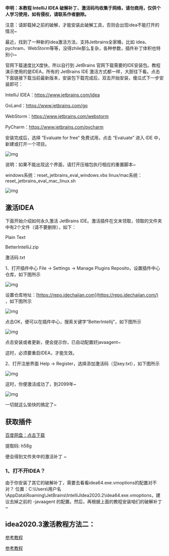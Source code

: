 **申明：本教程 IntelliJ IDEA 破解补丁、激活码均收集于网络，请勿商用，仅供个人学习使用，如有侵权，请联系作者删除。**

注意：请卸载掉之前的破解，才能安装此破解工具，否则会出现idea不能打开的情况~

最近，找到了一种新的idea激活方法，支持Jetbrains全家桶，比如 idea、pychram、WebStorm等等，没得zhile那么复杂，各种参数，插件补丁体积也特别小~

官网下载速度比X度快，所以自行到 JetBrains 官网下载需要的IDE安装包。教程演示使用的是IDEA，所有的 JetBrains IDE 激活方式都一样，大胆往下看。点击下面链接下载当前最新版本，安装包下载完成后，双击开始安装，傻瓜式下一步安装即可：

IntelliJ IDEA：https://www.jetbrains.com/idea

GoLand：https://www.jetbrains.com/go

WebStorm：https://www.jetbrains.com/webstorm

PyCharm：https://www.jetbrains.com/pycharm

安装完成后，选择 ”Evaluate for free“ 免费试用，点击 “Evaluate” 进入 IDE 中，新建或打开一个项目。

![img](https://uploader.shimo.im/f/L869cMWDb30vwK2n.png!thumbnail)



说明：如果不能出现这个界面，请打开压缩包执行相应的重置脚本~

windows系统：reset_jetbrains_eval_windows.vbs linux/mac系统：reset_jetbrains_eval_mac_linux.sh

![img](https://uploader.shimo.im/f/0t1Rup6nt2DVgIYP.png!thumbnail)

## 激活IDEA

下面开始介绍如何永久激活 JetBrains IDE。激活插件在文末领取，领取的文件夹中有2个文件（请不要删除），如下：

Plain  Text

BetterIntelliJ.zip

激活码.txt

1、打开插件中心 File -> Settings -> Manage Plugins Reposito，设置插件中心仓库，如下图所示



![img](https://uploader.shimo.im/f/mUPIsVzi4Bdguxip.png!thumbnail)





设置仓库地址：[https://repo.idechajian.com](https://repo.idechajian.com/) ，如下图所示



![img](https://uploader.shimo.im/f/EeyUNS8gW5OvzETL.png!thumbnail)



点击OK，便可以在插件中心，搜索关键字“BetterIntellij”，如下图所示



![img](https://uploader.shimo.im/f/5tWAKAYp8umPiDxV.png!thumbnail)

点击安装或者更新，便会提示你，已自动配置好javaagent~

这时，必须要重启IDEA，才能生效。

2、打开注册界面 Help -> Register，选择添加激活码（见key.txt），如下图所示

![img](https://uploader.shimo.im/f/6I4bruOwLPTyT4iR.png!thumbnail)

这时，你便激活成功了，到2099年~

![img](https://uploader.shimo.im/f/GB5SFEVGOW6Tl4La.png!thumbnail)

一切就这么愉快的搞定了~

## 获取插件

[百度网盘：点击下载](https://pan.baidu.com/s/1BHdAujj27e23zSYTe5NlIA)

提取码: h58g 

便会得到文件夹中的激活补丁 ~

### 1、打不开IDEA？

由于你安装了其它的破解补丁，需要去看看idea64.exe.vmoptions的配置对不对？ 位置：C:\Users\用户名\AppData\Roaming\JetBrains\IntelliJIdea2020.2\idea64.exe.vmoptions，建议去掉之前的 -javaagent 的配置。然后，再根据上面的教程安装咱们的破解补丁~

## **idea2020.3激活教程方法二：**

[参考教程](https://www.jb51.net/article/197138.htm)

[参考教程](https://www.jb51.net/article/184631.htm)

